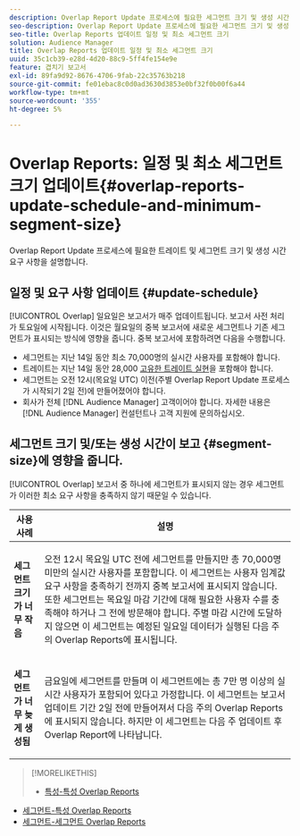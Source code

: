 ```yaml
---
description: Overlap Report Update 프로세스에 필요한 세그먼트 크기 및 생성 시간 요구 사항을 설명합니다.
seo-description: Overlap Report Update 프로세스에 필요한 세그먼트 크기 및 생성 시간 요구 사항을 설명합니다.
seo-title: Overlap Reports 업데이트 일정 및 최소 세그먼트 크기
solution: Audience Manager
title: Overlap Reports 업데이트 일정 및 최소 세그먼트 크기
uuid: 35c1cb39-e28d-4d20-88c9-5ff4fe154e9e
feature: 겹치기 보고서
exl-id: 89fa9d92-8676-4706-9fab-22c35763b218
source-git-commit: fe01ebac8c0d0ad3630d3853e0bf32f0b00f6a44
workflow-type: tm+mt
source-wordcount: '355'
ht-degree: 5%

---
```


# Overlap Reports: 일정 및 최소 세그먼트 크기 업데이트{#overlap-reports-update-schedule-and-minimum-segment-size}

Overlap Report Update 프로세스에 필요한 트레이트 및 세그먼트 크기 및 생성 시간 요구 사항을 설명합니다.

## 일정 및 요구 사항 업데이트 {#update-schedule}

[!UICONTROL Overlap] 일요일은 보고서가 매주 업데이트됩니다. 보고서 사전 처리가 토요일에 시작됩니다. 이것은 월요일의 중복 보고서에 새로운 세그먼트나 기존 세그먼트가 표시되는 방식에 영향을 줍니다. 중복 보고서에 포함하려면 다음을 수행합니다.

* 세그먼트는 지난 14일 동안 최소 70,000명의 실시간 사용자를 포함해야 합니다.
* 트레이트는 지난 14일 동안 28,000 [고유한 트레이트 실현](/help/using/features/traits/trait-and-segment-qualification-reference.md)을 포함해야 합니다.
* 세그먼트는 오전 12시(목요일 UTC) 이전(주별 Overlap Report Update 프로세스가 시작되기 2일 전)에 만들어졌어야 합니다.
* 회사가 전체 [!DNL Audience Manager] 고객이어야 합니다. 자세한 내용은 [!DNL Audience Manager] 컨설턴트나 고객 지원에 문의하십시오.

## 세그먼트 크기 및/또는 생성 시간이 보고 {#segment-size}에 영향을 줍니다.

[!UICONTROL Overlap] 보고서 중 하나에 세그먼트가 표시되지 않는 경우 세그먼트가 이러한 최소 요구 사항을 충족하지 않기 때문일 수 있습니다.

<table id="table_BE2937C1FA314BBDBD1D026321D6E6B1"> 
 <thead> 
  <tr> 
   <th colname="col1" class="entry"> 사용 사례 </th> 
   <th colname="col2" class="entry"> 설명 </th> 
  </tr> 
 </thead>
 <tbody> 
  <tr> 
   <td colname="col1"> <p> <b>세그먼트 크기가 너무 작음</b> </p> </td> 
   <td colname="col2"> <p>오전 12시 목요일 UTC 전에 세그먼트를 만들지만 총 70,000명 미만의 실시간 사용자를 포함합니다. 이 세그먼트는 사용자 임계값 요구 사항을 충족하기 전까지 <span class="wintitle"> 중복 보고서</span>에 표시되지 않습니다. 또한 세그먼트는 목요일 마감 기간에 대해 필요한 사용자 수를 충족해야 하거나 그 전에 방문해야 합니다. 주별 마감 시간에 도달하지 않으면 이 세그먼트는 예정된 일요일 데이터가 실행된 다음 주의 <span class="wintitle"> Overlap Reports</span>에 표시됩니다. </p> </td> 
  </tr> 
  <tr> 
   <td colname="col1"> <p> <b>세그먼트가 너무 늦게 생성됨</b> </p> </td> 
   <td colname="col2"> <p>금요일에 세그먼트를 만들며 이 세그먼트에는 총 7만 명 이상의 실시간 사용자가 포함되어 있다고 가정합니다. 이 세그먼트는 보고서 업데이트 기간 2일 전에 만들어져서 다음 주의 <span class="wintitle"> Overlap Reports</span>에 표시되지 않습니다. 하지만 이 세그먼트는 다음 주 업데이트 후 <span class="wintitle"> Overlap Report</span>에 나타납니다. </p> </td> 
  </tr> 
 </tbody> 
</table>

>[!MORELIKETHIS]
>
>* [특성-특성 Overlap Reports](../../reporting/dynamic-reports/trait-trait-overlap-report.md#trait-to-trait-overlap-report)
* [세그먼트-특성 Overlap Reports](../../reporting/dynamic-reports/segment-trait-overlap-report.md)
* [세그먼트-세그먼트 Overlap Reports](../../reporting/dynamic-reports/segment-segment-overlap-report.md)

